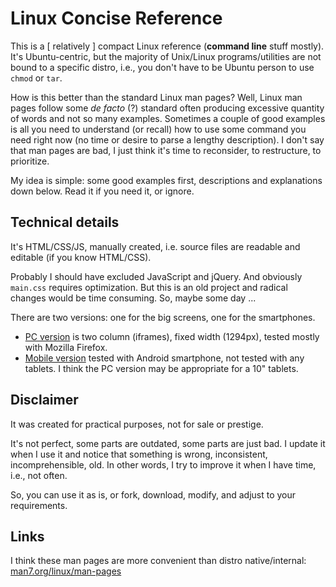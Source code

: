 # Linux Concise Reference

This is a [ relatively ] compact Linux reference (**command line** stuff mostly). It's Ubuntu-centric, but the majority of
Unix/Linux programs/utilities are not bound to a specific distro, i.e., you don't have to be Ubuntu person to use `chmod` or `tar`.

How is this better than the standard Linux man pages? Well, Linux man pages follow some *de facto* (?) standard often producing
excessive quantity of words and not so many examples. Sometimes a couple of good examples is all you need to understand (or recall)
how to use some command you need right now (no time or desire to parse a lengthy description). I don't say that man pages are bad,
I just think it's time to reconsider, to restructure, to prioritize.

My idea is simple: some good examples first, descriptions and explanations down below. Read it if you need it, or ignore.


## Technical details

It's HTML/CSS/JS, manually created, i.e. source files are readable and editable (if you know HTML/CSS).

Probably I should have excluded JavaScript and jQuery. And obviously `main.css` requires optimization. But this is an old project
and radical changes would be time consuming. So, maybe some day ...

There are two versions: one for the big screens, one for the smartphones.

- [PC version](https://alex9517.github.io/qr-linux/index_2.html) is two column (iframes), fixed width (1294px), tested mostly with
Mozilla Firefox.
- [Mobile version](https://alex9517.github.io/qr-linux) tested with Android smartphone, not tested with any tablets. I think the PC
version may be appropriate for a 10" tablets.


## Disclaimer

It was created for practical purposes, not for sale or prestige.

It's not perfect, some parts are outdated, some parts are just bad. I update it when I use it and notice that something is
wrong, inconsistent, incomprehensible, old. In other words, I try to improve it when I have time, i.e., not often.

So, you can use it as is, or fork, download, modify, and adjust to your requirements.


## Links

I think these man pages are more convenient than distro native/internal:
[man7.org/linux/man-pages](https://man7.org/linux/man-pages)
